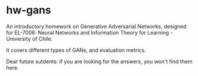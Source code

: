 # hw-gans
An introductory homework on Generative Adversarial Networks, designed for EL-7006: Neural Networks and Information Theory for Learning - University of Chile.

It covers different types of GANs, and evaluation metrics.

Dear future sutdents: if you are looking for the answers, you won't find them here. 
